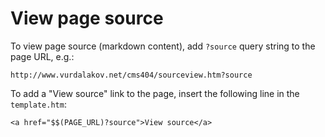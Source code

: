 ﻿# View page source

To view page source (markdown content), add `?source` query string to the page URL, e.g.:

```
http://www.vurdalakov.net/cms404/sourceview.htm?source
```

To add a "View source" link to the page, insert the following line in the `template.htm`:

```
<a href="$$(PAGE_URL)?source">View source</a>
```
